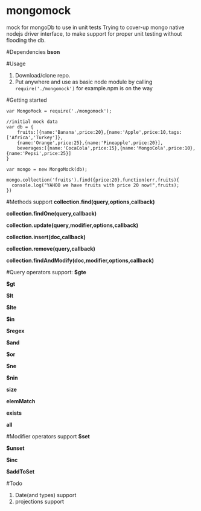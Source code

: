 mongomock
=========

mock for mongoDb to use in unit tests
Trying to cover-up mongo native nodejs driver interface, to make support for proper unit testing without flooding the db.

#Dependencies
**bson**

#Usage

1. Download/clone repo.
2. Put anywhere and use as basic node module by calling
    ```require('./mongomock')``` for example.npm is on the way

#Getting started

```
var MongoMock = require('./mongomock');

//initial mock data
var db = {
	fruits:[{name:'Banana',price:20},{name:'Apple',price:10,tags:['Africa','Turkey']},
	{name:'Orange',price:25},{name:'Pineapple',price:20}],
	beverages:[{name:'CocaCola',price:15},{name:'MongoCola',price:10},{name:'Pepsi',price:25}]
}

var mongo = new MongoMock(db);

mongo.collection('fruits').find({price:20},function(err,fruits){
  console.log("YAHOO we have fruits with price 20 now!",fruits);
})
```

#Methods support
  **collection.find(query,options,callback)**

  **collection.findOne(query,callback)**

  **collection.update(query,modifier,options,callback)**

  **collection.insert(doc,callback)**

  **collection.remove(query,callback)**

  **collection.findAndModify(doc,modifier,options,callback)**

#Query operators support:
  **$gte**

  **$gt**

  **$lt**

  **$lte**

  **$in**

  **$regex**

  **$and**

  **$or**

  **$ne**

  **$nin**

  **size**

  **elemMatch**

  **exists**

  **all**

#Modifier operators support
  **$set**

  **$unset**

  **$inc**

  **$addToSet**

#Todo
1. Date(and types) support
2. projections support

